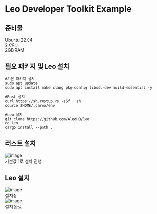 # Leo Developer Toolkit Example

## 준비물
Ubuntu 22.04<br>
2 CPU<br>
2GB RAM

## 필요 패키지 및 Leo 설치
```
#기본 패키지 설치
sudo apt update
sudo apt install make clang pkg-config libssl-dev build-essential -y

#Rust 설치
curl https://sh.rustup.rs -sSf | sh
source $HOME/.cargo/env

#Leo 설치
git clone https://github.com/AleoHQ/leo
cd leo
cargo install --path .
```

## 러스트 설치
![image](https://github.com/inklbot/a/assets/31788091/bfaa0e6e-76bf-4294-8389-155c6150fc10)
<br>
기본값 1로 설치 진행<br>

## Leo 설치
![image](https://github.com/inklbot/a/assets/31788091/87f504e3-f3a6-427f-9352-2ddf08c3d39a)
<br> 설치중<br>
![image](https://github.com/inklbot/a/assets/31788091/f867e05a-3d9d-4ac7-a10d-cad7992be2ae)
<br> 설치 완료
